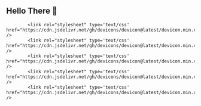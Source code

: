## Hello There 👋


            <link rel="stylesheet" type='text/css' href="https://cdn.jsdelivr.net/gh/devicons/devicon@latest/devicon.min.css" />
            <link rel="stylesheet" type='text/css' href="https://cdn.jsdelivr.net/gh/devicons/devicon@latest/devicon.min.css" />
            <link rel="stylesheet" type='text/css' href="https://cdn.jsdelivr.net/gh/devicons/devicon@latest/devicon.min.css" />
            <link rel="stylesheet" type='text/css' href="https://cdn.jsdelivr.net/gh/devicons/devicon@latest/devicon.min.css" />
            <link rel="stylesheet" type='text/css' href="https://cdn.jsdelivr.net/gh/devicons/devicon@latest/devicon.min.css" />
          
          
